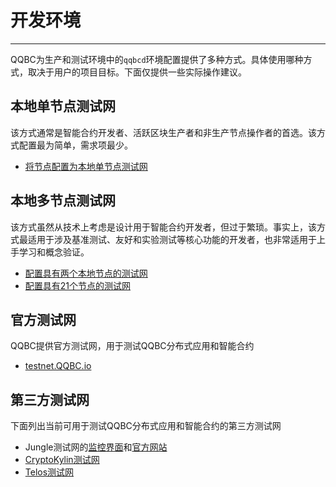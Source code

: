 # 开发环境
---

QQBC为生产和测试环境中的`qqbcd`环境配置提供了多种方式。具体使用哪种方式，取决于用户的项目目标。下面仅提供一些实际操作建议。


## 本地单节点测试网

该方式通常是智能合约开发者、活跃区块生产者和非生产节点操作者的首选。该方式配置最为简单，需求项最少。

* [将节点配置为本地单节点测试网](00_local-single-node-testnet.md) 

## 本地多节点测试网

该方式虽然从技术上考虑是设计用于智能合约开发者，但过于繁琐。事实上，该方式最适用于涉及基准测试、友好和实验测试等核心功能的开发者，也非常适用于上手学习和概念验证。

* [配置具有两个本地节点的测试网](01_local-multi-node-testnet.md)
* [配置具有21个节点的测试网](https://github.com/QQBC/QQBC/blob/master/tutorials/bios-boot-tutorial/README.md)

## 官方测试网

QQBC提供官方测试网，用于测试QQBC分布式应用和智能合约

* [testnet.QQBC.io](https://testnet.QQBC.io/)

## 第三方测试网

下面列出当前可用于测试QQBC分布式应用和智能合约的第三方测试网

* Jungle测试网的[监控界面](https://monitor.jungletestnet.io/)和[官方网站](https://jungletestnet.io/)
* [CryptoKylin测试网](https://www.cryptokylin.io/)
* [Telos测试网](https://mon-test.telosfoundation.io/)
